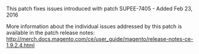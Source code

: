 This patch fixes issues introduced with patch SUPEE-7405 - Added Feb 23, 2016

More information about the individual issues addressed by this patch is available in the patch release notes:  
http://merch.docs.magento.com/ce/user_guide/magento/release-notes-ce-1.9.2.4.html
